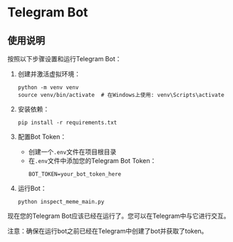 # Telegram Bot

## 使用说明

按照以下步骤设置和运行Telegram Bot：

1. 创建并激活虚拟环境：
   ```
   python -m venv venv
   source venv/bin/activate  # 在Windows上使用: venv\Scripts\activate
   ```

2. 安装依赖：
   ```
   pip install -r requirements.txt
   ```

3. 配置Bot Token：
   - 创建一个`.env`文件在项目根目录
   - 在`.env`文件中添加您的Telegram Bot Token：
     ```
     BOT_TOKEN=your_bot_token_here
     ```

4. 运行Bot：
   ```
   python inspect_meme_main.py
   ```

现在您的Telegram Bot应该已经在运行了。您可以在Telegram中与它进行交互。

注意：确保在运行bot之前已经在Telegram中创建了bot并获取了token。

